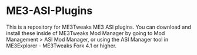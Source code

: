 # ME3-ASI-Plugins

This is a repository for ME3Tweaks ME3 ASI plugins. You can download and install these inside of ME3Tweaks Mod Manager by going to Mod Management > ASI Mod Manager, or using the ASI Manager tool in ME3Explorer - ME3Tweaks Fork 4.1 or higher.
